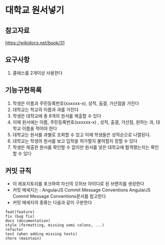 # 대학교 원서넣기
## 참고자료
https://wikidocs.net/book/31
## 요구사항
1. 클래스를 2개이상 사용한다
## 기능구현목록
1. 학생은 이름과 주민등록번호(xxxxxx-x), 성적, 출결, 가산점을 가진다
2. 대학교는 학교의 이름과 과를 가진다
3. 학생은 대학교에 총 6개의 원서를 제출할 수 있다
4. 이때 원서에는 이름, 주민등록번호(xxxxxx-x) , 성적, 출결, 가산점, 원하는 과, 대학교 이름을 적어야 한다
5. 대학교는 원서를 과별로 조회할 수 있고 이때 학생들은 성적순으로 나열된다.
6. 대학교는 학생의 원서를 보고 입학을 허가할지 불허할지 정할 수 있다
7. 학생은 제출한 원서를 확인할 수 없지만 원서를 넣은 대학교에 합격했는지는 확인 할 수 있다
## 커밋 규칙
* 이 레포지토리를 포크하여 자신의 깃허브 아이디로 된 브랜치를 생성한다
* 커밋 메세지는 : AngularJS Commit Message Conventions AngularJS Commit Message Conventions문서를 참고한다
* 커밋 메세지의 종류는 다음과 같이 구분한다
``` 
feat(feature)
fix (bug fix)
docs (documentation)
style (formatting, missing semi colons, ...)
refactor
test (when adding missing tests)
chore (maintain)
```
   
